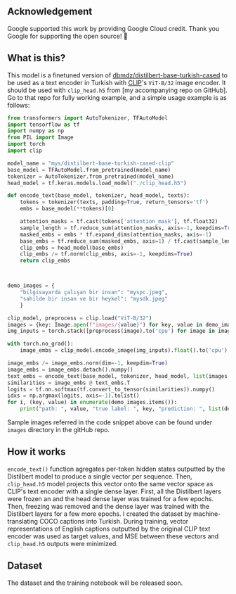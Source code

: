 ## Acknowledgement
Google supported this work by providing Google Cloud credit. Thank you Google for supporting the open source! 🎉

## What is this?
This model is a finetuned version of [dbmdz/distilbert-base-turkish-cased](https://huggingface.co/dbmdz/distilbert-base-turkish-cased) to be used as a text encoder in Turkish with [CLIP](https://github.com/openai/CLIP)'s `ViT-B/32` image encoder. It should be used with `clip_head.h5` from [my accompanying repo on GitHub]. Go to that repo for fully working example, and a simple usage example is as follows:

```python
from transformers import AutoTokenizer, TFAutoModel
import tensorflow as tf
import numpy as np
from PIL import Image
import torch
import clip

model_name = "mys/distilbert-base-turkish-cased-clip"
base_model = TFAutoModel.from_pretrained(model_name)
tokenizer = AutoTokenizer.from_pretrained(model_name)
head_model = tf.keras.models.load_model("./clip_head.h5")

def encode_text(base_model, tokenizer, head_model, texts):
    tokens = tokenizer(texts, padding=True, return_tensors='tf')
    embs = base_model(**tokens)[0]

    attention_masks = tf.cast(tokens['attention_mask'], tf.float32)
    sample_length = tf.reduce_sum(attention_masks, axis=-1, keepdims=True)
    masked_embs = embs * tf.expand_dims(attention_masks, axis=-1)
    base_embs = tf.reduce_sum(masked_embs, axis=1) / tf.cast(sample_length, tf.float32)
    clip_embs = head_model(base_embs)
    clip_embs /= tf.norm(clip_embs, axis=-1, keepdims=True)
    return clip_embs



demo_images = {
    "bilgisayarda çalışan bir insan": "myspc.jpeg",
    "sahilde bir insan ve bir heykel": "mysdk.jpeg"
    }

clip_model, preprocess = clip.load("ViT-B/32")
images = {key: Image.open(f"images/{value}") for key, value in demo_images.items()}
img_inputs = torch.stack([preprocess(image).to('cpu') for image in images.values()])

with torch.no_grad():
    image_embs = clip_model.encode_image(img_inputs).float().to('cpu')

image_embs /= image_embs.norm(dim=-1, keepdim=True)
image_embs = image_embs.detach().numpy()
text_embs = encode_text(base_model, tokenizer, head_model, list(images.keys())).numpy()
similarities = image_embs @ text_embs.T
logits = tf.nn.softmax(tf.convert_to_tensor(similarities)).numpy()
idxs = np.argmax(logits, axis=-1).tolist()
for i, (key, value) in enumerate(demo_images.items()):
    print("path: ", value, "true label: ", key, "prediction: ", list(demo_images.keys())[idxs[i]], "score: ", logits[i, idxs[i]])
```

Sample images referred in the code snippet above can be found under `images` directory in the gitHub repo.

## How it works
`encode_text()` function agregates per-token hidden states outputted by the Distilbert model to produce a single vector per sequence. Then, `clip_head.h5` model projects this vector onto the same vector space as CLIP's text encoder with a single dense layer. First, all the Distilbert layers were frozen an and the head dense layer was trained for a few epochs. Then, freezing was removed and the dense layer was trained with the Distilbert layers for a few more epochs. I created the dataset by machine-translating COCO captions into Turkish. During training, vector representations of English captions outputted by the original CLIP text encoder was used as target values, and MSE between these vectors and `clip_head.h5` outputs were minimized.

## Dataset
The dataset and the training notebook will be released soon.